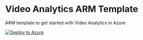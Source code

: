 # Video Analytics ARM Template

ARM template to get started with Video Analytics in Azure

[![Deploy to Azure](https://aka.ms/deploytoazurebutton)](https://portal.azure.com/#create/Microsoft.Template/uri/https%3A%2F%2Fraw.githubusercontent.com%2Fgadamilan%2Fvideo-analytics-arm%2Fmain%2Fdeploy.json%26api-version%3D6.0)